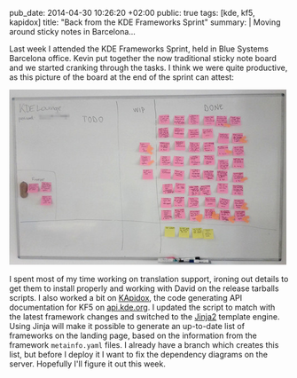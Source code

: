 pub_date: 2014-04-30 10:26:20 +02:00
public: true
tags: [kde, kf5, kapidox]
title: "Back from the KDE Frameworks Sprint"
summary: |
    Moving around sticky notes in Barcelona...

Last week I attended the KDE Frameworks Sprint, held in Blue Systems Barcelona office. Kevin put together the now traditional sticky note board and we started cranking through the tasks. I think we were quite productive, as this picture of the board at the end of the sprint can attest:

[![Sticky Note Board](thumb-sticky-note-board.jpg)](sticky-note-board.jpg)

I spent most of my time working on translation support, ironing out details to get them to install properly and working with David on the release tarballs scripts. I also worked a bit on [KApidox][], the code generating API documentation for KF5 on [api.kde.org](http://api.kde.org). I updated the script to match with the latest framework changes and switched to the [Jinja2](http://jinja.pocoo.org) template engine. Using Jinja will make it possible to generate an up-to-date list of frameworks on the landing page, based on the information from the framework `metainfo.yaml` files. I already have a branch which creates this list, but before I deploy it I want to fix the dependency diagrams on the server. Hopefully I'll figure it out this week.

[KApidox]: http://quickgit.kde.org/?p=kapidox.git